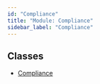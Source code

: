 ```yaml
---
id: "Compliance"
title: "Module: Compliance"
sidebar_label: "Compliance"
---
```


## Classes

- [Compliance](../../../../../../classes/API/Entities/Asset/Base/Compliance/Compliance.md)
